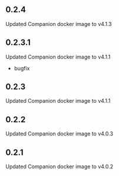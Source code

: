## 0.2.4
Updated Companion docker image to v4.1.3

## 0.2.3.1
Updated Companion docker image to v4.1.1
- bugfix

## 0.2.3
Updated Companion docker image to v4.1.1

## 0.2.2
Updated Companion docker image to v4.0.3

## 0.2.1
Updated Companion docker image to v4.0.2
